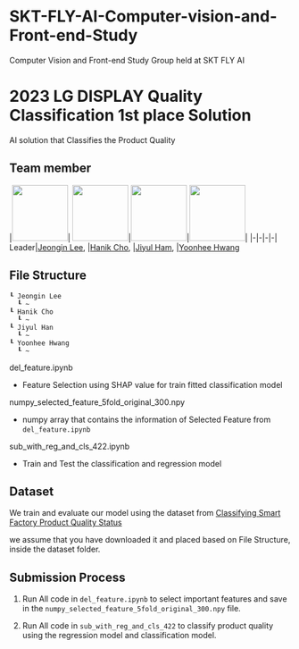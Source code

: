 # SKT-FLY-AI-Computer-vision-and-Front-end-Study
Computer Vision and Front-end Study Group held at SKT FLY AI

# 2023 LG DISPLAY Quality Classification 1st place Solution
AI solution that Classifies the Product Quality

## Team member
|<img src="https://avatars.githubusercontent.com/jeongiin" width="100">| <img src="https://avatars.githubusercontent.com/" width="100">|<img 
src="https://avatars.githubusercontent.com/YUL-git" width="100">|<img src="https://avatars.githubusercontent.com/yunhee1" width="100">|
|-|-|-|-|
Leader|[Jeongin Lee](https://github.com/jeongiin), |[Hanik Cho](https://github.com/), |[Jiyul Ham](https://github.com/YUL-git), |[Yoonhee Hwang](https://github.com/yunhee1)  

## File Structure
```
┖ Jeongin Lee
  ┖ ~
┖ Hanik Cho
  ┖ ~
┖ Jiyul Han
  ┖ ~
┖ Yoonhee Hwang
  ┖ ~
```

del_feature.ipynb
- Feature Selection using SHAP value for train fitted classification model

numpy_selected_feature_5fold_original_300.npy
- numpy array that contains the information of Selected Feature from `del_feature.ipynb`

sub_with_reg_and_cls_422.ipynb
- Train and Test the classification and regression model

## Dataset
We train and evaluate our model using the dataset from [Classifying Smart Factory Product Quality Status](https://dacon.io/en/competitions/official/236080/data)

we assume that you have downloaded it and placed based on File Structure, inside the dataset folder.

## Submission Process
1. Run All code in `del_feature.ipynb` to select important features and save in the `numpy_selected_feature_5fold_original_300.npy` file.

2. Run All code in `sub_with_reg_and_cls_422` to classify product quality using the regression model and classification model.
